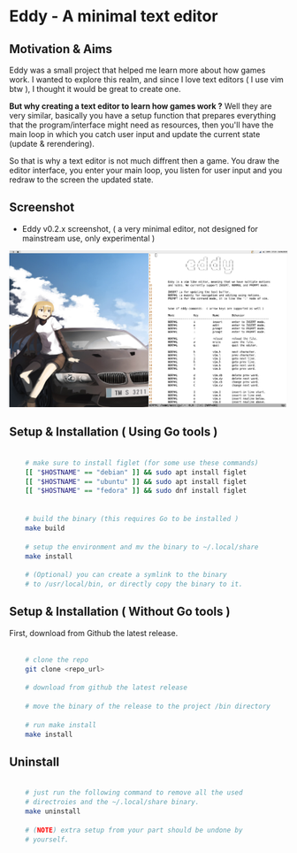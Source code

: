 # Eddy - A minimal text editor



## Motivation & Aims

Eddy was a small project that helped me learn more about how games work. I wanted to explore this realm, and since I love text editors 
( I use vim btw ), I thought it would be great to create one.

**But why creating a text editor to learn how games work ?** Well they are very similar, basically you have a setup function that prepares 
everything that the program/interface might need as resources, then you'll have the main loop in which you catch user input and update
the current state (update & rerendering). 

So that is why a text editor is not much diffrent then a game. You draw the editor interface, you enter your main loop, you listen for
user input and you redraw to the screen the updated state.

## Screenshot

- Eddy v0.2.x screenshot, ( a very minimal editor, not designed for mainstream use, only experimental )

![Eddy screenshot](./eddy_screenshot.png "Eddy v0.2.x")



## Setup & Installation ( Using Go tools )

```sh

    # make sure to install figlet (for some use these commands)
    [[ "$HOSTNAME" == "debian" ]] && sudo apt install figlet
    [[ "$HOSTNAME" == "ubuntu" ]] && sudo apt install figlet
    [[ "$HOSTNAME" == "fedora" ]] && sudo dnf install figlet


    # build the binary (this requires Go to be installed )
    make build

    # setup the environment and mv the binary to ~/.local/share
    make install

    # (Optional) you can create a symlink to the binary
    # to /usr/local/bin, or directly copy the binary to it.

```

## Setup & Installation ( Without Go tools )

First, download from Github the latest release. 

```sh

    # clone the repo
    git clone <repo_url>

    # download from github the latest release

    # move the binary of the release to the project /bin directory

    # run make install 
    make install

```


## Uninstall 

```sh

    # just run the following command to remove all the used
    # directroies and the ~/.local/share binary.
    make uninstall

    # (NOTE) extra setup from your part should be undone by
    # yourself.

```
